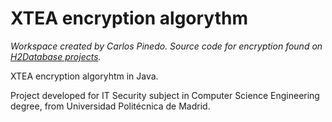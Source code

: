 # XTEA encryption algorythm
*Workspace created by Carlos Pinedo. Source code for encryption found on [H2Database projects](https://github.com/h2database/h2database/blob/master/h2/src/main/org/h2/security/XTEA.java).*

XTEA encryption algoryhtm in Java.

Project developed for IT Security subject in Computer Science Engineering degree, from Universidad Politécnica de Madrid.
